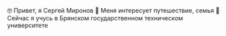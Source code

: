 🤓 Привет, я Сергей Миронов
🥳 Меня интересует путешествие, семья
🧐 Сейчас я учусь в Брянском государственном техническом университете
